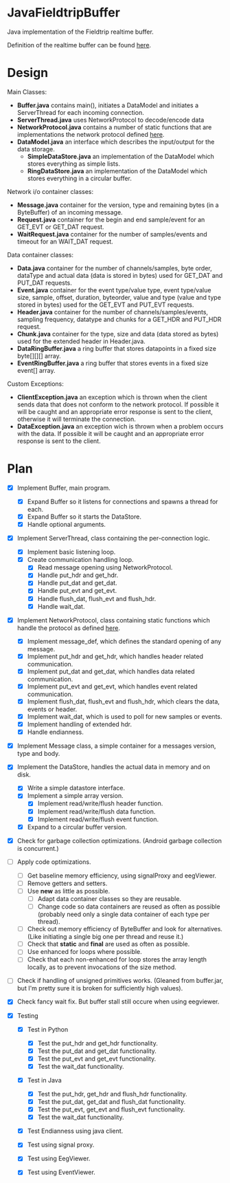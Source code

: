 JavaFieldtripBuffer
===================

Java implementation of the Fieldtrip realtime buffer.

Definition of the realtime buffer can be found [here](http://fieldtrip.fcdonders.nl/development/realtime).


Design
==================

Main Classes:

- **Buffer.java** contains main(),  initiates a DataModel and initiates a ServerThread for each incoming connection.
- **ServerThread.java** uses NetworkProtocol to decode/encode data
- **NetworkProtocol.java** contains a number of static functions that are implementations the network protocol defined [here](http://fieldtrip.fcdonders.nl/development/realtime/buffer_protocol).
- **DataModel.java** an interface which describes the input/output for the data storage.
	* **SimpleDataStore.java** an implementation of the DataModel which stores everything as simple lists.
	* **RingDataStore.java**  an implementation of the DataModel which stores everything in a circular buffer.

Network i/o container classes:

- **Message.java** container for the version, type and remaining bytes (in a ByteBuffer) of an incoming message.
- **Request.java** container for the begin and end sample/event for an GET\_EVT or GET\_DAT request.
- **WaitRequest.java** container for the number of samples/events and timeout for an WAIT\_DAT request.

Data container classes:

- **Data.java** container for the number of channels/samples, byte order, dataType and actual data (data is stored in bytes) used for GET\_DAT and PUT\_DAT requests.
- **Event.java** container for the event type/value type, event type/value size, sample, offset, duration, byteorder, value and type (value and type stored in bytes) used for the GET\_EVT and PUT\_EVT requests.
- **Header.java** container for the number of channels/samples/events, sampling frequency, datatype and chunks for a GET\_HDR and PUT\_HDR request.
- **Chunk.java** container for the type, size and data (data stored as bytes) used for the extended header in Header.java.
- **DataRingBuffer.java** a ring buffer that stores datapoints in a fixed size byte[][][] array.
- **EventRingBuffer.java** a ring buffer that stores events in a fixed size event[] array.

Custom Exceptions:

- **ClientException.java** an exception which is thrown when the client sends data that does not conform to the network protocol. If possible it will be caught and an appropriate error response is sent to the client, otherwise it will terminate the connection.
- **DataException.java** an exception wich is thrown when a problem occurs with the data. If possible it will be caught and an appropriate error response is sent to the client. 



Plan
==================

- [x] Implement Buffer, main program.
  - [x] Expand Buffer so it listens for connections and spawns a thread for each.
  - [x] Expand Buffer so it starts the DataStore.
  - [x] Handle optional arguments.
- [x] Implement ServerThread, class containing the per-connection logic.
  - [x] Implement basic listening loop.
  - [x] Create communication handling loop.
    - [x] Read message opening using NetworkProtocol.
	- [x] Handle put\_hdr and get\_hdr.
	- [x] Handle put\_dat and get\_dat.
	- [x] Handle put\_evt and get\_evt.
	- [x] Handle flush\_dat, flush\_evt and flush\_hdr.
	- [x] Handle wait_dat. 
- [x] Implement NetworkProtocol, class containing static functions which handle the protocol as defined [here](http://fieldtrip.fcdonders.nl/development/realtime/buffer_protocol).
  - [x] Implement message_def, which defines the standard opening of any message.
  - [x] Implement put\_hdr and get\_hdr, which handles header related communication.
  - [x] Implement put\_dat and get\_dat, which handles data related communication.
  - [x] Implement put\_evt and get\_evt, which handles event related communication.
  - [x] Implement flush\_dat, flush\_evt and flush\_hdr, which clears the data, events or header.
  - [x] Implement wait_dat, which is used to poll for new samples or events.
  - [x] Implement handling of extended hdr.
  - [x] Handle endianness.
- [x] Implement Message class, a simple container for a messages version, type and body.
- [x] Implement the DataStore, handles the actual data in memory and on disk.
  - [x] Write a simple datastore interface.
  - [x] Implement a simple array version.
    - [x] Implement read/write/flush header function.
    - [x] Implement read/write/flush data function.
    - [x] Implement read/write/flush event function.
  - [x] Expand to a circular buffer version.
- [x] Check for garbage collection optimizations. (Android garbage collection is concurrent.)
- [ ] Apply code optimizations.
	- [ ] Get baseline memory efficiency, using signalProxy and eegViewer.
	- [ ] Remove getters and setters.
	- [ ] Use **new** as little as possible.
		- [ ] Adapt data container classes so they are reusable.
		- [ ] Change code so data containers are reused as often as possible (probably need only a single data container of each type per thread).		
	- [ ] Check out memory efficiency of ByteBuffer and look for alternatives. (Like initiating a single big one per thread and reuse it.)
	- [ ] Check that **static** and **final** are used as often as possible.
	- [ ] Use enhanced for loops where possible. 
	- [ ] Check that each non-enhanced for loop stores the array length locally, as to prevent invocations of the size method.
- [ ] Check if handling of unsigned primitives works. (Gleaned from buffer.jar, but I'm pretty sure it is broken for sufficiently high values).
- [x] Check fancy wait fix. But buffer stall still occure when using eegviewer.

- [x] Testing
	- [x] Test in Python
		- [x] Test the put\_hdr and get\_hdr functionality.
		- [x] Test the put\_dat and get\_dat functionality.
		- [x] Test the put\_evt and get\_evt functionality.
		- [x] Test the wait\_dat functionality.
	- [x] Test in Java
		- [x] Test the put\_hdr, get\_hdr and flush\_hdr functionality.
		- [x] Test the put\_dat, get\_dat and flush\_dat functionality.
		- [x] Test the put\_evt, get\_evt and flush\_evt functionality.
		- [x] Test the wait\_dat functionality.
	- [x] Test Endianness using java client.
	- [x] Test using signal proxy.
	- [x] Test using EegViewer.
	- [x] Test using EventViewer.
	